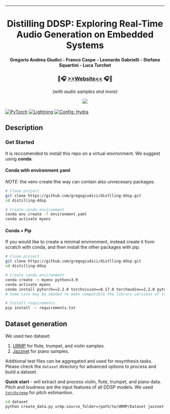 ______________________________________________________________________

<div align="center">

# Distilling DDSP: Exploring Real-Time Audio Generation on Embedded Systems
#### Gregorio Andrea Giudici - Franco Caspe - Leonardo Gabrielli - Stefano Squartini - Luca Turchet
<!--<span style="font-size: 20px;"><b>[>>website<<](https://gregogiudici.github.io/distilling-ddsp)</b></span><br>-->
<!--<i>(with audio samples and more)</i>-->
### 🎵🎧 **[>>Website<<](https://gregogiudici.github.io/distilling-ddsp)** 🎧🎵  
<i>(with audio samples and more)</i>


<center>
<img src="docs\misc\images\distillation_scheme.png"">
</center>
<br>

</div>
<a href="https://pytorch.org/get-started/locally/"><img alt="PyTorch" src="https://img.shields.io/badge/PyTorch-ee4c2c?logo=pytorch&logoColor=white"></a>
<a href="https://pytorchlightning.ai/"><img alt="Lightning" src="https://img.shields.io/badge/-Lightning-792ee5?logo=pytorchlightning&logoColor=white"></a>
<a href="https://hydra.cc/"><img alt="Config: Hydra" src="https://img.shields.io/badge/Config-Hydra-89b8cd"></a>
<!-- <a href="https://magenta.tensorflow.org/ddsp"><img alt="DDSP" src="https://img.shields.io/badge/DDSP-Magenta-792ee5"></a> -->

## Description



### Get Started
It is reccomended to install this repo on a virtual environment. We suggest using **conda**.

#### Conda with environment.yaml
*NOTE:* the venv create this way can contain also unnecesary packages.
```bash
# Clone project
git clone https://github.com/gregogiudici/distlling-ddsp.git
cd distilling-ddsp

# Create conda environment
conda env create -f environment.yaml
conda activate myenv
```

#### Conda + Pip
If you would like to create a minimal environment, instead create it from scratch with conda, and then install the other packages with pip.

```bash
# Clone project
git clone https://github.com/gregogiudici/distlling-ddsp.git
cd distilling-ddsp

# Create conda environment
conda create -n myenv python=3.9
conda activate myenv
conda install pytorch==2.2.0 torchvision==0.17.0 torchaudio==2.2.0 pytorch-cuda=12.1 -c pytorch -c nvidia
# Some care may be needed to make compatible the library versions of torch, torchaudio, etc

# Install requirements
pip install -r requirements.txt
```

## Dataset generation

We used two dataset:
1. [URMP](https://labsites.rochester.edu/air/projects/URMP.html) for flute, trumpet, and violin samples.
2. [Jazznet](https://tosiron.com/jazznet/) for piano samples.

Additional test files can be aggregated and used for resynthesis tasks.
Please check the `dataset` directory for advanced options to process and build a dataset.

**Quick start** - will extract and process violin, flute, trumpet, and piano data. Pitch and loudness are the input features of all DDSP models. We used [`torchcrepe`](https://github.com/maxrmorrison/torchcrepe) for pitch estimantion.

```bash
cd dataset
python create_data.py urmp.source_folder=/path/to/URMP/Dataset jazznet.source_folder=/path/to/Jazznet
```

